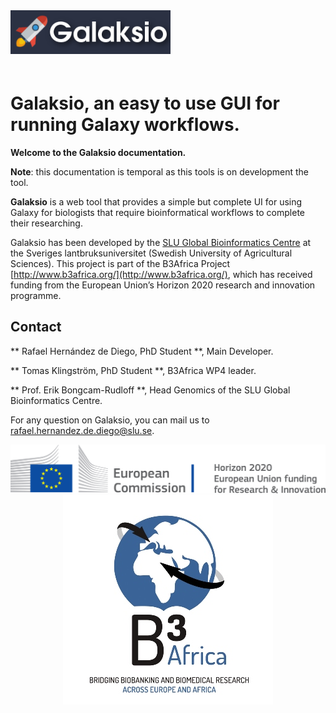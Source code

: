 <div class="imageContainer" style="" >
    <img src="galaksio_logo.png" title="Galaksio logo." style=" height: 70px !important; margin-bottom: 20px; ">
</div>


# Galaksio, an easy to use GUI for running Galaxy workflows.

**Welcome to the Galaksio documentation.**

**Note**: this documentation is temporal as this tools is on development the tool. 

**Galaksio** is a web tool that provides a simple but complete UI for using Galaxy for biologists that require bioinformatical workflows to complete their researching.

Galaksio has been developed by the [SLU Global Bioinformatics Centre](http://sgbc.slu.se/) at the Sveriges lantbruksuniversitet (Swedish University of Agricultural Sciences).
This project is part of the B3Africa Project [http://www.b3africa.org/](http://www.b3africa.org/), which has received funding from the European Union’s Horizon 2020 research and innovation programme.

## Contact

** Rafael Hernández de Diego, PhD Student **, Main Developer.

** Tomas Klingström, PhD Student **, B3Africa WP4 leader.

** Prof. Erik Bongcam-Rudloff **, Head Genomics of the SLU Global Bioinformatics Centre.

For any question on Galaksio, you can mail us to [rafael.hernandez.de.diego@slu.se](mailto:rafael.hernandez.de.diego@slu.se).

<div class="imageContainer" style="text-align:center; font-size:10px; color:#898989" >
    <img src="ECH2020.png" title=""/>
    <img src="logoB3Africa400x300.jpg" title=""/>
</div>




